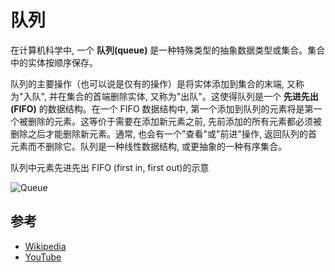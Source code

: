 # 队列

在计算机科学中, 一个 **队列(queue)** 是一种特殊类型的抽象数据类型或集合。集合中的实体按顺序保存。

队列的主要操作（也可以说是仅有的操作）是将实体添加到集合的末端, 又称为"入队", 并在集合的首端删除实体, 又称为"出队"。这使得队列是一个 **先进先出(FIFO)** 的数据结构。在一个 FIFO 数据结构中, 第一个添加到队列的元素将是第一个被删除的元素。这等价于需要在添加新元素之前, 先前添加的所有元素都必须被删除之后才能删除新元素。通常, 也会有一个"查看"或"前进"操作, 返回队列的首元素而不删除它。队列是一种线性数据结构, 或更抽象的一种有序集合。

队列中元素先进先出 FIFO (first in, first out)的示意

![Queue](https://upload.wikimedia.org/wikipedia/commons/5/52/Data_Queue.svg)

## 参考

- [Wikipedia](https://en.wikipedia.org/wiki/Queue_(abstract_data_type))
- [YouTube](https://www.youtube.com/watch?v=wjI1WNcIntg&list=PLLXdhg_r2hKA7DPDsunoDZ-Z769jWn4R8&index=3&)
